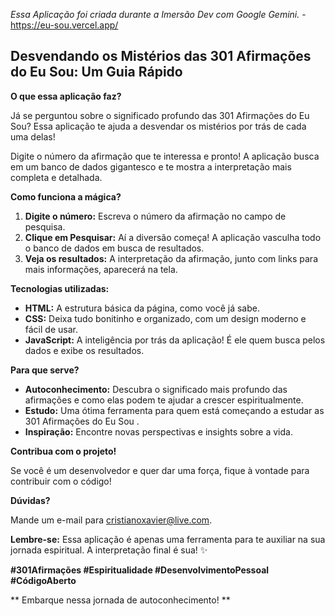 *Essa Aplicação foi criada durante a Imersão Dev com Google Gemini.* - https://eu-sou.vercel.app/
## Desvendando os Mistérios das 301 Afirmações do Eu Sou: Um Guia Rápido 

**O que essa aplicação faz?**

Já se perguntou sobre o significado profundo das 301 Afirmações do Eu Sou?  Essa aplicação te ajuda a desvendar os mistérios por trás de cada uma delas! 

Digite o número da afirmação que te interessa e pronto! A aplicação busca em um banco de dados gigantesco e te mostra a interpretação mais completa e detalhada. 

**Como funciona a mágica?**

1. **Digite o número:** Escreva o número da afirmação no campo de pesquisa.
2. **Clique em Pesquisar:** Aí a diversão começa! A aplicação vasculha todo o banco de dados em busca de resultados.
3. **Veja os resultados:** A interpretação da afirmação, junto com links para mais informações, aparecerá na tela.

**Tecnologias utilizadas:**

* **HTML:** A estrutura básica da página, como você já sabe.
* **CSS:** Deixa tudo bonitinho e organizado, com um design moderno e fácil de usar.
* **JavaScript:** A inteligência por trás da aplicação! É ele quem busca pelos dados e exibe os resultados.

**Para que serve?**

* **Autoconhecimento:** Descubra o significado mais profundo das afirmações e como elas podem te ajudar a crescer espiritualmente.
* **Estudo:** Uma ótima ferramenta para quem está começando a estudar as 301 Afirmações do Eu Sou .
* **Inspiração:** Encontre novas perspectivas e insights sobre a vida.

**Contribua com o projeto!**

Se você é um desenvolvedor e quer dar uma força, fique à vontade para contribuir com o código! 

**Dúvidas?**

Mande um e-mail para cristianoxavier@live.com. 

**Lembre-se:** Essa aplicação é apenas uma ferramenta para te auxiliar na sua jornada espiritual. A interpretação final é sua! ✨

**#301Afirmações #Espiritualidade #DesenvolvimentoPessoal #CódigoAberto**

** Embarque nessa jornada de autoconhecimento! **
